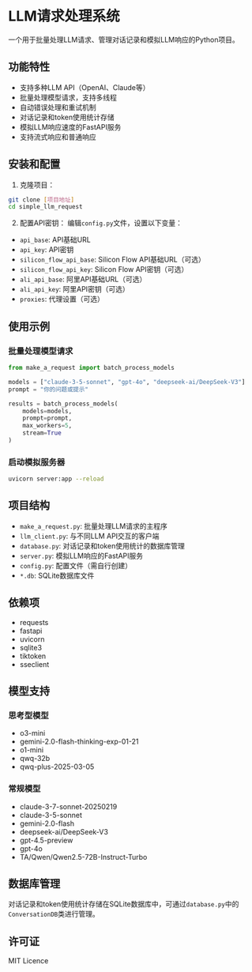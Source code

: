 # LLM请求处理系统

一个用于批量处理LLM请求、管理对话记录和模拟LLM响应的Python项目。

## 功能特性

- 支持多种LLM API（OpenAI、Claude等）
- 批量处理模型请求，支持多线程
- 自动错误处理和重试机制
- 对话记录和token使用统计存储
- 模拟LLM响应速度的FastAPI服务
- 支持流式响应和普通响应

## 安装和配置

1. 克隆项目：
```bash
git clone [项目地址]
cd simple_llm_request
```

2. 配置API密钥：
编辑`config.py`文件，设置以下变量：
- `api_base`: API基础URL
- `api_key`: API密钥
- `silicon_flow_api_base`: Silicon Flow API基础URL（可选）
- `silicon_flow_api_key`: Silicon Flow API密钥（可选）
- `ali_api_base`: 阿里API基础URL（可选）
- `ali_api_key`: 阿里API密钥（可选）
- `proxies`: 代理设置（可选）

## 使用示例

### 批量处理模型请求
```python
from make_a_request import batch_process_models

models = ["claude-3-5-sonnet", "gpt-4o", "deepseek-ai/DeepSeek-V3"]
prompt = "你的问题或提示"

results = batch_process_models(
    models=models,
    prompt=prompt,
    max_workers=5,
    stream=True
)
```

### 启动模拟服务器
```bash
uvicorn server:app --reload
```

## 项目结构

- `make_a_request.py`: 批量处理LLM请求的主程序
- `llm_client.py`: 与不同LLM API交互的客户端
- `database.py`: 对话记录和token使用统计的数据库管理
- `server.py`: 模拟LLM响应的FastAPI服务
- `config.py`: 配置文件（需自行创建）
- `*.db`: SQLite数据库文件

## 依赖项

- requests
- fastapi
- uvicorn
- sqlite3
- tiktoken
- sseclient

## 模型支持

### 思考型模型
- o3-mini
- gemini-2.0-flash-thinking-exp-01-21
- o1-mini
- qwq-32b
- qwq-plus-2025-03-05

### 常规模型
- claude-3-7-sonnet-20250219
- claude-3-5-sonnet
- gemini-2.0-flash
- deepseek-ai/DeepSeek-V3
- gpt-4.5-preview
- gpt-4o
- TA/Qwen/Qwen2.5-72B-Instruct-Turbo

## 数据库管理

对话记录和token使用统计存储在SQLite数据库中，可通过`database.py`中的`ConversationDB`类进行管理。

## 许可证

MIT Licence
